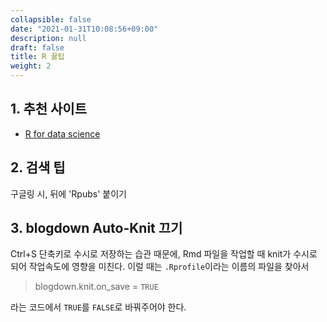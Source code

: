```yaml
---
collapsible: false
date: "2021-01-31T10:08:56+09:00"
description: null
draft: false
title: R 꿀팁
weight: 2
---
```


## 1. 추천 사이트
- [R for data science](https://r4ds.had.co.nz/)

## 2. 검색 팁
구글링 시, 뒤에 'Rpubs' 붙이기

## 3. blogdown Auto-Knit 끄기
Ctrl+S 단축키로 수시로 저장하는 습관 때문에, Rmd 파일을 작업할 때 knit가 수시로 되어 작업속도에 영향을 미친다.
이럴 때는 `.Rprofile`이라는 이름의 파일을 찾아서  
> blogdown.knit.on_save = `TRUE`

라는 코드에서 `TRUE`를 `FALSE`로 바꿔주어야 한다.